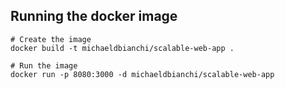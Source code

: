 ## Running the docker image

```
# Create the image
docker build -t michaeldbianchi/scalable-web-app .

# Run the image
docker run -p 8080:3000 -d michaeldbianchi/scalable-web-app
```